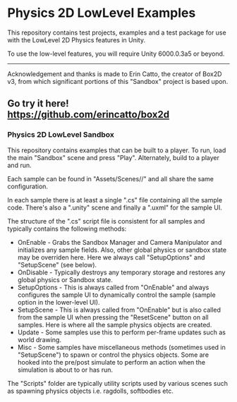 # Physics 2D LowLevel Examples

This repository contains test projects, examples and a test package for use with the LowLevel 2D Physics features in Unity.

To use the low-level features, you will require Unity 6000.0.3a5 or beyond.

---
Acknowledgement and thanks is made to Erin Catto, the creator of Box2D v3, from which significant portions of this "Sandbox" project is based upon.

Go try it here!
https://github.com/erincatto/box2d
---

### Physics 2D LowLevel Sandbox

This repository contains examples that can be built to a player. To run, load the main "Sandbox" scene and press "Play". Alternately, build to a player and run.

Each sample can be found in "Assets/Scenes/<Category>/<SampleName>" and all share the same configuration.

In each sample there is at least a single ".cs" file containing all the sample code. There's also a ".unity" scene and finally a ".uxml" for the sample UI.

The structure of the ".cs" script file is consistent for all samples and typically contains the following methods:

- OnEnable - Grabs the Sandbox Manager and Camera Manipulator and initializes any sample fields. Also, other global physics or sandbox state may be overriden here. Here we always call "SetupOptions" and "SetupScene" (see below).
- OnDisable - Typically destroys any temporary storage and restores any global physics or Sandbox state.
- SetupOptions - This is always called from "OnEnable" and always configures the sample UI to dynamically control the sample (sample option in the lower-level UI).
- SetupScene - This is always called from "OnEnable" but is also called from the sample UI when pressing the "ResetScene" button on all samples. Here is where all the sample physics objects are created.
- Update - Some samples use this to perform per-frame updates such as world drawing.
- Misc - Some samples have miscellaneous methods (sometimes used in "SetupScene") to spawn or control the physics objects. Some are hooked into the pre/post simulate to perform an action when the simulation is about to or has run.  

The "Scripts" folder are typically utility scripts used by various scenes such as spawning physics objects i.e. ragdolls, softbodies etc.

